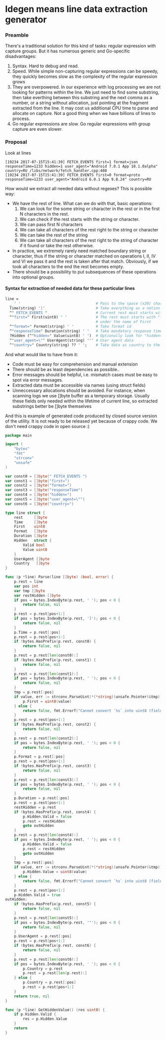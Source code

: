 # ldegen means line data extraction generator

### Preamble

There's a traditional solution for this kind of tasks: regular expression with capture groups. But it has numerous generic and Go-specific disadvantages:

1. Syntax. Hard to debug and read.
2. Speed. While simple non-capturing regular expressions can be speedy, they quickly becomes slow as the complexity of the regular expression grows
3. They are overpowered. In our experience with log processing we are not looking for patterns within the line. We just need to find some substring, then take everthing between this substring and the next comma as a number, or a string without allocation, just pointing at the fragment extracted from the line. It may cost us additional CPU time to parse and allocate on capture. Not a good thing when we have billions of lines to process.
4. Go regular expressions are slow. Go regular expressions with group capture are even slower.

### Proposal

Look at lines

```
[19234 2017-07-15T15:41:39] FETCH_EVENTS first=1 format=json responseTime=1233 hidden=1 user_agent="Android 7.0.1 App 10.1.0alpha" country=RU /libs/network/fetch_handler.cpp:408
[19234 2017-07-15T15:41:39] FETCH_EVENTS first=0 format=proto responseTime=1233 user_agent="Android 6.0.1 App 9.8.24" country=RU
```

How would we extract all needed data without regexes?
This is possible way:
* We have the rest of line. What can we do with that, basic operations:
  1. We can look for the some string or character in the rest or in the first N characters in the rest.
  2. We can check if the rest starts with the string or character.
  3. We can pass first N characters
  4. We can take all characters of the rest right to the string or character
  5. We can take the rest of the string
  6. We can take all characters of the rest right to the string of character if it found or take the rest otherwise.
* In practice, we extremely rarely need matched boundary string or character, thus if the string or character matched on operations I, II, IV and VI we pass it and the rest is taken after that match. Obviously, if we took all characters to the end the rest becomes empty.
* There should be a possibility to put subsequences of these operations into optional groups.

#### Syntax for extraction of needed data for these particular lines

```perl
line = 
  _ ' '                                  # Pass to the space (x20) character
  Time(string) ']'                       # Take everything as a notion for Time right to ']' character
  ^" FETCH_EVENTS "                      # Current rest must starts with " FETCH_EVENTS " string
  ^"first=" First(uint8) ' '             # The rest must starts with "first=" characters, then take the rest until ' ' as uint8
                                         # under the name of First
  ^"format=" Format(string) ' '          # Take format id
  ^"responseTime" Duration(string) ' '   # Take mandatory response time
  ?Hidden (^"hidden=" Value(uint8) ' ')  # Optionally look for "hidden=\d+"
  ^"user_agent=\"" UserAgent(string) '"' # User agent data
  ^"country=" Country(string) ?? ' ';    # Take data as country to the rest or right to the first space character
```

And what would like to have from it:
* Code must be easy for comprehension and manual extension
* There should be as least dependencies as possible..
* Error messages should be helpful, i.e. mismatch cases must be easy to spot via error messages.
* Extracted data must be accessible via names (using struct fields)
* Unneccessary allocations should be avoided. For instance, when scanning logs we use []byte buffer as a temporary storage. Usually these fields only needed within the lifetime of current line, so extracted substrings better be []byte themselves
  
And this is example of generated code produced by closed source version of the utility. It is not ready to be released yet because of crappy code. We don't need crappy code in open source :)
```go
package main

import (
	"bytes"
	"fmt"
	"strconv"
	"unsafe"
)

var const0 = []byte(" FETCH_EVENTS ")
var const1 = []byte("first=")
var const2 = []byte("format=")
var const3 = []byte("responseTime")
var const4 = []byte("hidden=")
var const5 = []byte("user_agent=\"")
var const6 = []byte("country=")

type line struct {
	rest     []byte
	Time     []byte
	First    uint8
	Format   []byte
	Duration []byte
	Hidden   struct {
		Valid bool
		Value uint8
	}
	UserAgent []byte
	Country   []byte
}

func (p *line) Parse(line []byte) (bool, error) {
	p.rest = line
	var pos int
	var tmp []byte
	var restHidden []byte
	if pos = bytes.IndexByte(p.rest, ' '); pos < 0 {
		return false, nil
	}
	p.rest = p.rest[pos+1:]
	if pos = bytes.IndexByte(p.rest, ']'); pos < 0 {
		return false, nil
	}
	p.Time = p.rest[:pos]
	p.rest = p.rest[pos+1:]
	if !bytes.HasPrefix(p.rest, const0) {
		return false, nil
	}
	p.rest = p.rest[len(const0):]
	if !bytes.HasPrefix(p.rest, const1) {
		return false, nil
	}
	p.rest = p.rest[len(const1):]
	if pos = bytes.IndexByte(p.rest, ' '); pos < 0 {
		return false, nil
	}
	tmp = p.rest[:pos]
	if value, err := strconv.ParseUint(*(*string)(unsafe.Pointer(&tmp)), 10, 8); err == nil {
		p.First = uint8(value)
	} else {
		return false, fmt.Errorf("Cannot convert `%s` into uint8 (field First)", string(p.rest[:pos]))
	}
	p.rest = p.rest[pos+1:]
	if !bytes.HasPrefix(p.rest, const2) {
		return false, nil
	}
	p.rest = p.rest[len(const2):]
	if pos = bytes.IndexByte(p.rest, ' '); pos < 0 {
		return false, nil
	}
	p.Format = p.rest[:pos]
	p.rest = p.rest[pos+1:]
	if !bytes.HasPrefix(p.rest, const3) {
		return false, nil
	}
	p.rest = p.rest[len(const3):]
	if pos = bytes.IndexByte(p.rest, ' '); pos < 0 {
		return false, nil
	}
	p.Duration = p.rest[:pos]
	p.rest = p.rest[pos+1:]
	restHidden = p.rest
	if !bytes.HasPrefix(p.rest, const4) {
		p.Hidden.Valid = false
		p.rest = restHidden
		goto outHidden
	}
	p.rest = p.rest[len(const4):]
	if pos = bytes.IndexByte(p.rest, ' '); pos < 0 {
		p.Hidden.Valid = false
		p.rest = restHidden
		goto outHidden
	}
	tmp = p.rest[:pos]
	if value, err := strconv.ParseUint(*(*string)(unsafe.Pointer(&tmp)), 10, 8); err == nil {
		p.Hidden.Value = uint8(value)
	} else {
		return false, fmt.Errorf("Cannot convert `%s` into uint8 (field Hidden.Value)", string(p.rest[:pos]))
	}
	p.rest = p.rest[pos+1:]
	p.Hidden.Valid = true
outHidden:
	if !bytes.HasPrefix(p.rest, const5) {
		return false, nil
	}
	p.rest = p.rest[len(const5):]
	if pos = bytes.IndexByte(p.rest, '"'); pos < 0 {
		return false, nil
	}
	p.UserAgent = p.rest[:pos]
	p.rest = p.rest[pos+1:]
	if !bytes.HasPrefix(p.rest, const6) {
		return false, nil
	}
	p.rest = p.rest[len(const6):]
	if pos = bytes.IndexByte(p.rest, ' '); pos < 0 {
		p.Country = p.rest
		p.rest = p.rest[len(p.rest):]
	} else {
		p.Country = p.rest[:pos]
		p.rest = p.rest[pos+1:]
	}
	return true, nil
}

func (p *line) GetHiddenValue() (res uint8) {
	if p.Hidden.Valid {
		res = p.Hidden.Value
	}
	return
}
```
